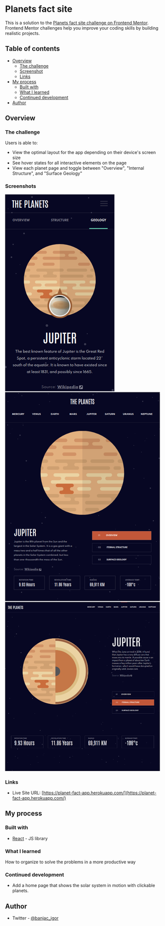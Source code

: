 # Planets fact site

This is a solution to the [Planets fact site challenge on Frontend Mentor](https://www.frontendmentor.io/challenges/planets-fact-site-gazqN8w_f). Frontend Mentor challenges help you improve your coding skills by building realistic projects.

## Table of contents

- [Overview](#overview)
  - [The challenge](#the-challenge)
  - [Screenshot](#screenshot)
  - [Links](#links)
- [My process](#my-process)
  - [Built with](#built-with)
  - [What I learned](#what-i-learned)
  - [Continued development](#continued-development)
- [Author](#author)

## Overview

### The challenge

Users is able to:

- View the optimal layout for the app depending on their device's screen size
- See hover states for all interactive elements on the page
- View each planet page and toggle between "Overview", "Internal Structure", and "Surface Geology"

### Screenshots


![Tablet view](./screenshots/planets-mobile.png)
![Desktop view](./screenshots/planets-tablet.png)
![Mobile view](./screenshots/planets-desktop.png)

### Links

- Live Site URL: [https://planet-fact-app.herokuapp.com/](https://planet-fact-app.herokuapp.com/)

## My process

### Built with

- [React](https://reactjs.org/) - JS library

### What I learned

How to organize to solve the problems in a more productive way

### Continued development

- Add a home page that shows the solar system in motion with clickable planets.

## Author

- Twitter - [@banjac_igor](https://twitter.com/banjac_igor)
